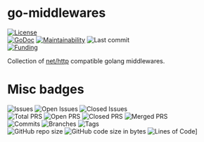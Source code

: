 # go-middlewares
[![License](https://img.shields.io/badge/License-BSD%202--Clause-blue.svg)](LICENSE)  
[![GoDoc](https://pkg.go.dev/badge/github.com/dictyBase/go-middlewares)](https://pkg.go.dev/github.com/dictyBase/go-middlewares)
[![Maintainability](https://api.codeclimate.com/v1/badges/6be0548f1ca22d27fc01/maintainability)](https://codeclimate.com/github/dictyBase/go-middlewares/maintainability)
![Last commit](https://badgen.net/github/last-commit/dictyBase/go-middlewares/develop)   
[![Funding](https://badgen.net/badge/NIGMS/Rex%20L%20Chisholm,dictyBase,DCR/yellow?list=|)](https://projectreporter.nih.gov/project_info_description.cfm?aid=10024726&icde=0)

Collection of [net/http](https://golang.org/pkg/net/http/) compatible golang middlewares.


# Misc badges
![Issues](https://badgen.net/github/issues/dictyBase/go-middlewares)
![Open Issues](https://badgen.net/github/open-issues/dictyBase/go-middlewares)
![Closed Issues](https://badgen.net/github/closed-issues/dictyBase/go-middlewares)   
![Total PRS](https://badgen.net/github/prs/dictyBase/go-middlewares)
![Open PRS](https://badgen.net/github/open-prs/dictyBase/go-middlewares)
![Closed PRS](https://badgen.net/github/closed-prs/dictyBase/go-middlewares)
![Merged PRS](https://badgen.net/github/merged-prs/dictyBase/go-middlewares)   
![Commits](https://badgen.net/github/commits/dictyBase/go-middlewares/develop)
![Branches](https://badgen.net/github/branches/dictyBase/go-middlewares)
![Tags](https://badgen.net/github/tags/dictyBase/go-middlewares)   
![GitHub repo size](https://img.shields.io/github/repo-size/dictyBase/go-middlewares?style=plastic)
![GitHub code size in bytes](https://img.shields.io/github/languages/code-size/dictyBase/go-middlewares?style=plastic)
![Lines of Code](https://badgen.net/codeclimate/loc/dictyBase/go-middlewares)]

